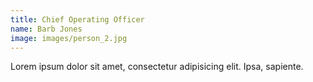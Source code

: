 ```yaml
---
title: Chief Operating Officer
name: Barb Jones
image: images/person_2.jpg
---
```


Lorem ipsum dolor sit amet, consectetur adipisicing elit. Ipsa, sapiente.